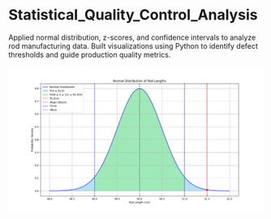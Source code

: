 # Statistical_Quality_Control_Analysis
Applied normal distribution, z-scores, and confidence intervals to analyze rod manufacturing data. Built visualizations using Python to identify defect thresholds and guide production quality metrics.



<img src="normal_distribution_of_rod_lengths.png" alt="Normal Distribution Plot" width="800"/>
